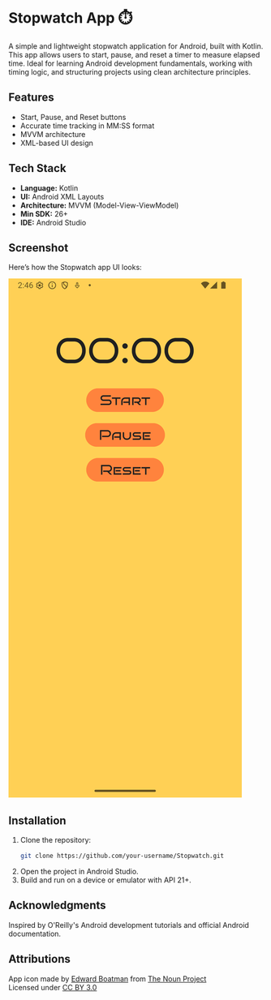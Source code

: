 # Stopwatch App ⏱️

A simple and lightweight stopwatch application for Android, built with Kotlin.  
This app allows users to start, pause, and reset a timer to measure elapsed time. Ideal for learning Android development fundamentals, working with timing logic, and structuring projects using clean architecture principles.

## Features

- Start, Pause, and Reset buttons  
- Accurate time tracking in MM:SS format  
- MVVM architecture  
- XML-based UI design

## Tech Stack

- **Language:** Kotlin  
- **UI:** Android XML Layouts  
- **Architecture:** MVVM (Model-View-ViewModel)  
- **Min SDK:** 26+  
- **IDE:** Android Studio

## Screenshot

Here’s how the Stopwatch app UI looks:

![App Screenshot](Media/Screenshot.png)

## Installation

1. Clone the repository:
   ```bash
   git clone https://github.com/your-username/Stopwatch.git
   ```
2. Open the project in Android Studio.
3. Build and run on a device or emulator with API 21+.

## Acknowledgments

Inspired by O'Reilly's Android development tutorials and official Android documentation.

## Attributions

App icon made by [Edward Boatman](https://thenounproject.com/creator/edward/) from [The Noun Project](https://thenounproject.com)  
Licensed under [CC BY 3.0](https://creativecommons.org/licenses/by/3.0/)

